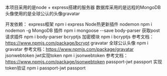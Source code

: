 本项目采用的是node + express搭建的服务器 数据库采用的是远程的MongoDB 头像使用的是全球公认的头像gravatar

开发依赖：
express框架 npm i express
Node热更新插件 nodemon npm i nodemon -g
MongoDB 插件 npm i mongoose --save
body-parser 获取post请求插件 npm i body-parser
bcryptjs 加密模块 npm i bcryptjs 参考文档：https://www.npmjs.com/package/bcrypt
gravatar 全球公认头像 npm i gravatar 参考文档：https://www.npmjs.com/package/gravatar
jsonwebtoken jwt实现token  npm i jsonwebtoken 参考文档：https://www.npmjs.com/package/jsonwebtoken
passport-jwt passport 实现token验证 npm i passport-jwt passport
